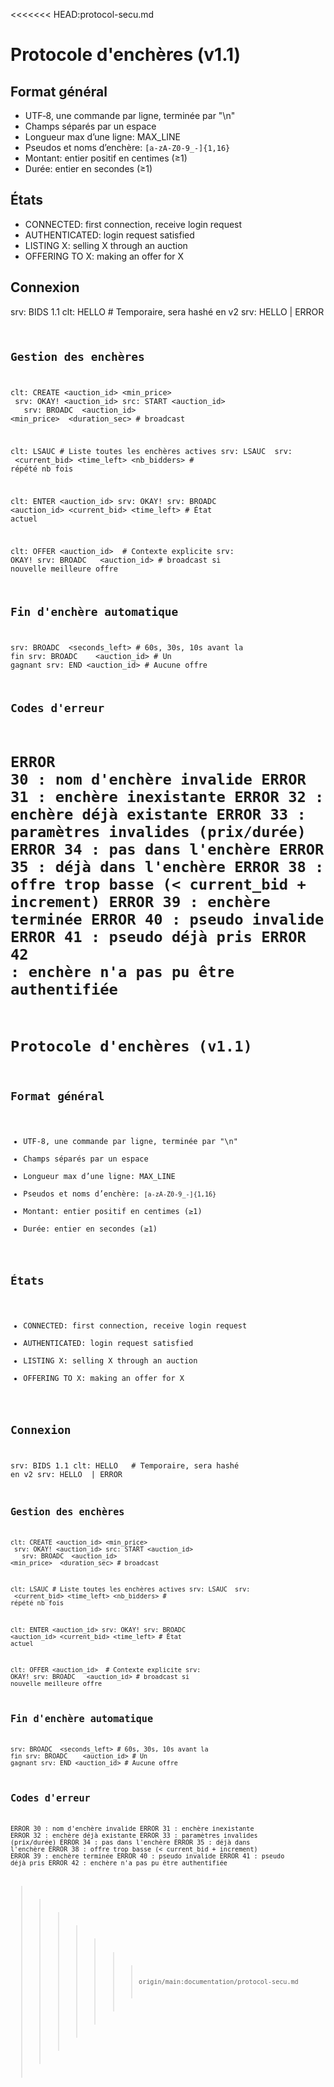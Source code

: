 <<<<<<< HEAD:protocol-secu.md
# Protocole d'enchères (v1.1)

## Format général
- UTF‑8, une commande par ligne, terminée par "\n"
- Champs séparés par un espace
- Longueur max d’une ligne: MAX_LINE
- Pseudos et noms d’enchère: `[a-zA-Z0-9_-]{1,16}`
- Montant: entier positif en centimes (≥1)
- Durée: entier en secondes (≥1)

## États
- CONNECTED: first connection, receive login request
- AUTHENTICATED: login request satisfied
- LISTING X: selling X through an auction 
- OFFERING TO X: making an offer for X 

## Connexion
srv: BIDS 1.1
clt: HELLO <pseudo> <password>          # Temporaire, sera hashé en v2
srv: HELLO <pseudo> | ERROR <code>

## Gestion des enchères
clt: CREATE <auction_id> <min_price> <increment> <duration>
srv: OKAY! <auction_id>
src: START <auction_id> <bid> <increment> <duration>
srv: BROADC <pseudo> <auction_id> <min_price> <increment> <duration_sec>  # broadcast

clt: LSAUC                              # Liste toutes les enchères actives
srv: LSAUC <nb>
srv: <auction> <current_bid> <time_left> <nb_bidders>  # répété nb fois

clt: ENTER <auction_id>
srv: OKAY!
srv: BROADC <auction_id> <current_bid> <time_left>  # État actuel

clt: OFFER <auction_id> <amount>           # Contexte explicite
srv: OKAY!
srv: BROADC <pseudo> <amount> <auction_id>    # broadcast si nouvelle meilleure offre

## Fin d'enchère automatique
srv: BROADC <auction> <seconds_left>      # 60s, 30s, 10s avant la fin
srv: BROADC <pseudo> <realname> <amount> <auction_id>    # Un gagnant
srv: END <auction_id>                     # Aucune offre

## Codes d'erreur
ERROR 30 : nom d'enchère invalide
ERROR 31 : enchère inexistante
ERROR 32 : enchère déjà existante
ERROR 33 : paramètres invalides (prix/durée)
ERROR 34 : pas dans l'enchère
ERROR 35 : déjà dans l'enchère
ERROR 38 : offre trop basse (< current_bid + increment)
ERROR 39 : enchère terminée
ERROR 40 : pseudo invalide
ERROR 41 : pseudo déjà pris
ERROR 42 : enchère n'a pas pu être authentifiée
=======
# Protocole d'enchères (v1.1)

## Format général
- UTF‑8, une commande par ligne, terminée par "\n"
- Champs séparés par un espace
- Longueur max d’une ligne: MAX_LINE
- Pseudos et noms d’enchère: `[a-zA-Z0-9_-]{1,16}`
- Montant: entier positif en centimes (≥1)
- Durée: entier en secondes (≥1)

## États
- CONNECTED: first connection, receive login request
- AUTHENTICATED: login request satisfied
- LISTING X: selling X through an auction 
- OFFERING TO X: making an offer for X 

## Connexion
srv: BIDS 1.1
clt: HELLO <pseudo> <password>          # Temporaire, sera hashé en v2
srv: HELLO <pseudo> | ERROR <code>

## Gestion des enchères
clt: CREATE <auction_id> <min_price> <increment> <duration>
srv: OKAY! <auction_id>
src: START <auction_id> <bid> <increment> <duration>
srv: BROADC <pseudo> <auction_id> <min_price> <increment> <duration_sec>  # broadcast

clt: LSAUC                              # Liste toutes les enchères actives
srv: LSAUC <nb>
srv: <auction> <current_bid> <time_left> <nb_bidders>  # répété nb fois

clt: ENTER <auction_id>
srv: OKAY!
srv: BROADC <auction_id> <current_bid> <time_left>  # État actuel

clt: OFFER <auction_id> <amount>           # Contexte explicite
srv: OKAY!
srv: BROADC <pseudo> <amount> <auction_id>    # broadcast si nouvelle meilleure offre

## Fin d'enchère automatique
srv: BROADC <auction> <seconds_left>      # 60s, 30s, 10s avant la fin
srv: BROADC <pseudo> <realname> <amount> <auction_id>    # Un gagnant
srv: END <auction_id>                     # Aucune offre

## Codes d'erreur
ERROR 30 : nom d'enchère invalide
ERROR 31 : enchère inexistante
ERROR 32 : enchère déjà existante
ERROR 33 : paramètres invalides (prix/durée)
ERROR 34 : pas dans l'enchère
ERROR 35 : déjà dans l'enchère
ERROR 38 : offre trop basse (< current_bid + increment)
ERROR 39 : enchère terminée
ERROR 40 : pseudo invalide
ERROR 41 : pseudo déjà pris
ERROR 42 : enchère n'a pas pu être authentifiée
>>>>>>> origin/main:documentation/protocol-secu.md
